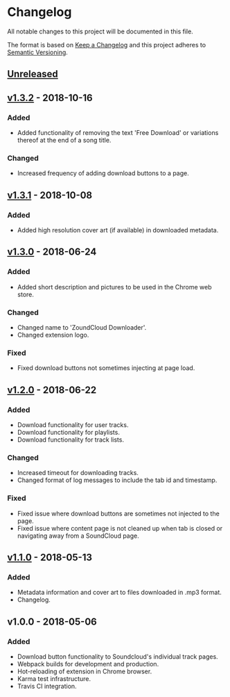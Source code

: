 # Changelog
All notable changes to this project will be documented in this file.

The format is based on [Keep a Changelog](http://keepachangelog.com/en/1.0.0/)
and this project adheres to [Semantic Versioning](http://semver.org/spec/v2.0.0.html).

## [Unreleased]

## [v1.3.2] - 2018-10-16
### Added
- Added functionality of removing the text 'Free Download' or variations thereof at the end of a song title.

### Changed
- Increased frequency of adding download buttons to a page.

## [v1.3.1] - 2018-10-08
### Added
- Added high resolution cover art (if available) in downloaded metadata.

## [v1.3.0] - 2018-06-24
### Added
- Added short description and pictures to be used in the Chrome web store.

### Changed
- Changed name to 'ZoundCloud Downloader'.
- Changed extension logo.

### Fixed
- Fixed download buttons not sometimes injecting at page load.

## [v1.2.0] - 2018-06-22
### Added
- Download functionality for user tracks.
- Download functionality for playlists.
- Download functionality for track lists.

### Changed
- Increased timeout for downloading tracks.
- Changed format of log messages to include the tab id and timestamp.

### Fixed
- Fixed issue where download buttons are sometimes not injected to the page.
- Fixed issue where content page is not cleaned up when tab is closed or navigating away from a SoundCloud page.

## [v1.1.0] - 2018-05-13
### Added
- Metadata information and cover art to files downloaded in .mp3 format.
- Changelog.

## v1.0.0 - 2018-05-06
### Added
- Download button functionality to Soundcloud's individual track pages.
- Webpack builds for development and production.
- Hot-reloading of extension in Chrome browser.
- Karma test infrastructure.
- Travis CI integration.

[Unreleased]: https://github.com/xtangle/ZoundCloud/compare/v1.3.2...HEAD
[v1.3.2]: https://github.com/xtangle/ZoundCloud/compare/v1.3.1...v1.3.2
[v1.3.1]: https://github.com/xtangle/ZoundCloud/compare/v1.3.0...v1.3.1
[v1.3.0]: https://github.com/xtangle/ZoundCloud/compare/v1.2.0...v1.3.0
[v1.2.0]: https://github.com/xtangle/ZoundCloud/compare/v1.1.0...v1.2.0
[v1.1.0]: https://github.com/xtangle/ZoundCloud/compare/v1.0.0...v1.1.0
